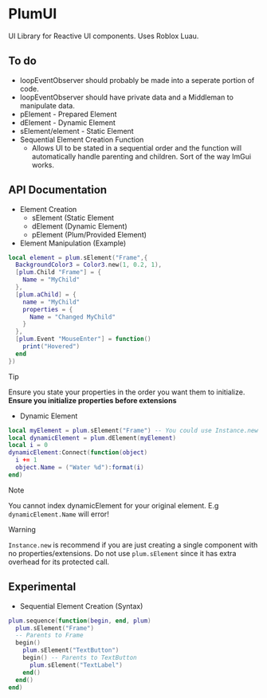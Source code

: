 # PlumUI
UI Library for Reactive UI components. Uses Roblox Luau.
## To do
- loopEventObserver should probably be made into a seperate portion of code.
- loopEventObserver should have private data and a Middleman to manipulate data.
- pElement - Prepared Element
- dElement - Dynamic Element
- sElement/element - Static Element
- Sequential Element Creation Function
  - Allows UI to be stated in a sequential order and the function will automatically handle parenting and children. Sort of the way ImGui works.
 
## API Documentation
- Element Creation
  - sElement (Static Element
  - dElement (Dynamic Element)
  - pElement (Plum/Provided Element)
- Element Manipulation (Example)
```lua
local element = plum.sElement("Frame",{
  BackgroundColor3 = Color3.new(1, 0.2, 1),
  [plum.Child "Frame"] = {
    Name = "MyChild"
  },
  [plum.aChild] = {
    name = "MyChild"
    properties = {
      Name = "Changed MyChild"
    }
  },
  [plum.Event "MouseEnter"] = function()
    print("Hovered")
  end
})
```
> [!TIP]
> Ensure you state your properties in the order you want them to initialize. **Ensure you initialize properties before extensions**
- Dynamic Element
```lua
local myElement = plum.sElement("Frame") -- You could use Instance.new
local dynamicElement = plum.dElement(myElement)
local i = 0
dynamicElement:Connect(function(object)
  i += 1
  object.Name = ("Water %d"):format(i)
end)
```
> [!NOTE]
> You cannot index dynamicElement for your original element. E.g `dynamicElement.Name` will error!

> [!WARNING]
> `Instance.new` is recommend if you are just creating a single component with no properties/extensions. Do not use `plum.sElement` since it has extra overhead for its protected call.

## Experimental
- Sequential Element Creation (Syntax)
```lua
plum.sequence(function(begin, end, plum)
  plum.sElement("Frame")
  -- Parents to Frame
  begin()
    plum.sElement("TextButton")
    begin() -- Parents to TextButton
      plum.sElement("TextLabel")
    end()
  end()
end)

